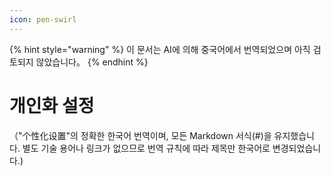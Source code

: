 ```yaml
---
icon: pen-swirl
---
```


{% hint style="warning" %}
이 문서는 AI에 의해 중국어에서 번역되었으며 아직 검토되지 않았습니다。
{% endhint %}

# 개인화 설정  
（"个性化设置"의 정확한 한국어 번역이며, 모든 Markdown 서식(#)을 유지했습니다. 별도 기술 용어나 링크가 없으므로 번역 규칙에 따라 제목만 한국어로 변경되었습니다.)